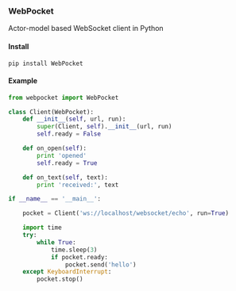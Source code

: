 
### WebPocket

Actor-model based WebSocket client in Python

#### Install

```shell
pip install WebPocket
```

#### Example

```python
from webpocket import WebPocket

class Client(WebPocket):
	def __init__(self, url, run):
		super(Client, self).__init__(url, run)
		self.ready = False

	def on_open(self):
		print 'opened'
		self.ready = True

	def on_text(self, text):
		print 'received:', text

if __name__ == '__main__':

	pocket = Client('ws://localhost/websocket/echo', run=True)

	import time
	try:
		while True:
			time.sleep(3)
			if pocket.ready:
				pocket.send('hello')
	except KeyboardInterrupt:
		pocket.stop()
```
